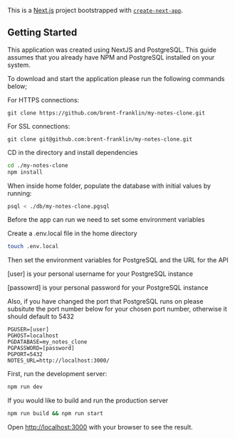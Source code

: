 This is a [Next.js](https://nextjs.org/) project bootstrapped with [`create-next-app`](https://github.com/vercel/next.js/tree/canary/packages/create-next-app).
## Getting Started

This application was created using NextJS and PostgreSQL.
This guide assumes that you already have NPM and PostgreSQL installed on your system.

To download and start the application please run the following commands below;

For HTTPS connections:
```git
git clone https://github.com/brent-franklin/my-notes-clone.git
```

For SSL connections:
```
git clone git@github.com:brent-franklin/my-notes-clone.git
```

CD in the directory and install dependencies
```bash
cd ./my-notes-clone
npm install
```

When inside home folder, populate the database with initial values by running:
```bash
psql < ./db/my-notes-clone.pgsql
```

Before the app can run we need to set some environment variables

Create a .env.local file in the home directory
```bash
touch .env.local
```

Then set the environment variables for PostgreSQL and the URL for the API

[user] is your personal username for your PostgreSQL instance

[passowrd] is your personal password for your PostgreSQL instance

Also, if you have changed the port that PostgreSQL runs on please subsitute the port number below
for your chosen port number, otherwise it should default to 5432

```text
PGUSER=[user]
PGHOST=localhost
PGDATABASE=my_notes_clone
PGPASSWORD=[password]
PGPORT=5432
NOTES_URL=http://localhost:3000/
```

First, run the development server:

```bash
npm run dev
```

If you would like to build and run the production server
```bash
npm run build && npm run start
```

Open [http://localhost:3000](http://localhost:3000) with your browser to see the result.
